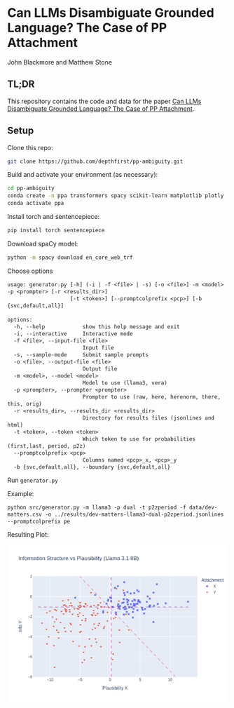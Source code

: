 # Can LLMs Disambiguate Grounded Language? The Case of PP Attachment
John Blackmore and Matthew Stone

## TL;DR
This repository contains the code and data for the paper [Can LLMs Disambiguate Grounded Language? The Case of PP Attachment](https://ranlp.org/ranlp2025/index.php/accepted-papers/). 

## Setup
Clone this repo:
```sh
git clone https://github.com/depthfirst/pp-ambiguity.git
```
Build and activate your environment (as necessary):
```sh
cd pp-ambiguity
conda create -n ppa transformers spacy scikit-learn matplotlib plotly
conda activate ppa
```
Install torch and sentencepiece:
```sh
pip install torch sentencepiece
```

Download spaCy model:
```sh
python -m spacy download en_core_web_trf
```

Choose options
```
usage: generator.py [-h] (-i | -f <file> | -s) [-o <file>] -m <model> -p <prompter> [-r <results_dir>]
                    [-t <token>] [--promptcolprefix <pcp>] [-b {svc,default,all}]

options:
  -h, --help            show this help message and exit
  -i, --interactive     Interactive mode
  -f <file>, --input-file <file>
                        Input file
  -s, --sample-mode     Submit sample prompts
  -o <file>, --output-file <file>
                        Output file
  -m <model>, --model <model>
                        Model to use (llama3, vera)
  -p <prompter>, --prompter <prompter>
                        Prompter to use (raw, here, herenorm, there, this, orig)
  -r <results_dir>, --results_dir <results_dir>
                        Directory for results files (jsonlines and html)
  -t <token>, --token <token>
                        Which token to use for probabilities (first,last, period, p2z)
  --promptcolprefix <pcp>
                        Columns named <pcp>_x, <pcp>_y
  -b {svc,default,all}, --boundary {svc,default,all}
```

Run ```generator.py```

Example:
```
python src/generator.py -m llama3 -p dual -t p2zperiod -f data/dev-matters.csv -o ../results/dev-matters-llama3-dual-p2zperiod.jsonlines --promptcolprefix pe
```
Resulting Plot:

![images/info_vs_plausibility-llama3p2zperiod-dual.png](images/info_vs_plausibility-llama3p2zperiod-dual.png)
